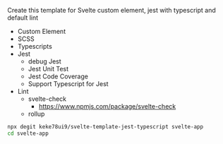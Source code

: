 Create this template for Svelte custom element, jest with typescript and default lint
+ Custom Element
+ SCSS
+ Typescripts
+ Jest
    + debug Jest
    + Jest Unit Test
    + Jest Code Coverage
    + Support Typescript for Jest
+ Lint
    + svelte-check
        + https://www.npmjs.com/package/svelte-check
    + rollup

```bash
npx degit keke78ui9/svelte-template-jest-typescript svelte-app
cd svelte-app
```
